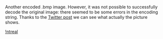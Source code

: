 Another encoded .bmp image.
However, it was not possible to successfully decode the original image: there seemed to be some errors in the encoding string.
Thanks to the [Twitter post](https://twitter.com/GIFmodel/status/1198320150786785280) we can see what actually the picture shows.

[!ntreal](ntreal.jpg)

